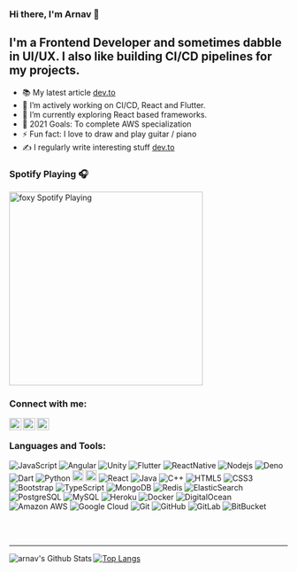 ### Hi there, I'm Arnav  👋
## I'm a Frontend Developer and sometimes dabble in UI/UX. I also like building CI/CD pipelines for my projects.

- 📚 My latest article [dev.to](https://dev.to/foxy17/common-engineering-mistakes-new-software-developers-to-make-part-1-3p5b)
- 🔭 I’m actively working on CI/CD, React and Flutter.
- 🌱 I’m currently exploring React based frameworks.
- 🥅 2021 Goals: To complete AWS specialization
- ⚡ Fun fact: I love to draw and play guitar / piano
- ✍️ I regularly write interesting stuff [dev.to](https://dev.to/foxy17)

### Spotify Playing 🎧
<img src="https://novatorem-sand.vercel.app/api/spotify?background_color=0d1117&border_color=ffffff" alt="foxy Spotify Playing" width="350" />

### Connect with me:

[<img align="left" alt="Arnav | LinkedIn" width="22px" src="https://cdn.jsdelivr.net/npm/simple-icons@v3/icons/linkedin.svg" />][linkedin]
[<img align="left" alt="Arnav | Medium" width="22px" src="https://cdn.jsdelivr.net/npm/simple-icons@v3/icons/medium.svg" />][medium]
[<img align="left" alt="Yesidevelop | Instagram" width="22px" src="https://cdn.jsdelivr.net/npm/simple-icons@v3/icons/instagram.svg" />][personal]

<br />

### Languages and Tools:

![JavaScript](https://img.shields.io/badge/-JavaScript-black?style=flat-square&logo=javascript)
![Angular](https://img.shields.io/badge/-Angular-red?style=flat-square&logo=angular)
![Unity](https://img.shields.io/badge/-Unity-blue?style=flat-square&logo=unity)
![Flutter](https://img.shields.io/badge/-Flutter-blue?style=flat-square&logo=flutter)
![ReactNative](https://img.shields.io/badge/-ReactNative-black?style=flat-square&logo=React-Native)
![Nodejs](https://img.shields.io/badge/-Nodejs-black?style=flat-square&logo=Node.js)
![Deno](https://img.shields.io/badge/-Deno-black?style=flat-square&logo=deno)
![Dart](https://img.shields.io/badge/-Dart-blue?style=flat-square&logo=dart)
![Python](https://img.shields.io/badge/-Python-black?style=flat-square&logo=Python)
<img alt="Flask" height=20 src="https://img.shields.io/badge/flask-%23000.svg?style=for-the-badge&logo=flask&logoColor=white"/>
<img alt="Django" height=20 src="https://img.shields.io/badge/django-%23092E20.svg?style=for-the-badge&logo=django&logoColor=white"/>
![React](https://img.shields.io/badge/-React-black?style=flat-square&logo=react)
![Java](https://img.shields.io/badge/-java-E34A86?style=flat-square&logo=java)
![C++](https://img.shields.io/badge/-C++-00599C?style=flat-square&logo=c)
![HTML5](https://img.shields.io/badge/-HTML5-E34F26?style=flat-square&logo=html5&logoColor=white)
![CSS3](https://img.shields.io/badge/-CSS3-1572B6?style=flat-square&logo=css3)
![Bootstrap](https://img.shields.io/badge/-Bootstrap-563D7C?style=flat-square&logo=bootstrap)
![TypeScript](https://img.shields.io/badge/-TypeScript-007ACC?style=flat-square&logo=typescript)
![MongoDB](https://img.shields.io/badge/-MongoDB-black?style=flat-square&logo=mongodb)
![Redis](https://img.shields.io/badge/-Redis-black?style=flat-square&logo=Redis)
![ElasticSearch](https://img.shields.io/badge/-ElasticSearch-005571?style=flat-square&logo=elasticsearch)
![PostgreSQL](https://img.shields.io/badge/-PostgreSQL-336791?style=flat-square&logo=postgresql)
![MySQL](https://img.shields.io/badge/-MySQL-black?style=flat-square&logo=mysql)
![Heroku](https://img.shields.io/badge/-Heroku-430098?style=flat-square&logo=heroku)
![Docker](https://img.shields.io/badge/-Docker-black?style=flat-square&logo=docker)
![DigitalOcean](https://img.shields.io/badge/-Digital%20Ocean-darkblue?style=flat-square&logo=digitalocean)
![Amazon AWS](https://img.shields.io/badge/Amazon%20AWS-232F3E?style=flat-square&logo=amazon-aws)
![Google Cloud](https://img.shields.io/badge/Google%20Cloud-black?style=flat-square&logo=google-cloud)
![Git](https://img.shields.io/badge/-Git-black?style=flat-square&logo=git)
![GitHub](https://img.shields.io/badge/-GitHub-181717?style=flat-square&logo=github)
![GitLab](https://img.shields.io/badge/-GitLab-FCA121?style=flat-square&logo=gitlab)
![BitBucket](https://img.shields.io/badge/-BitBucket-darkblue?style=flat-square&logo=bitbucket)


<br />
<br />

---
<img align="left" alt="arnav's Github Stats" src="https://github-readme-stats.vercel.app/api?username=foxy17&show_icons=true&hide_border=true&count_private=true" />



[![Top Langs](https://github-readme-stats.vercel.app/api/top-langs/?username=foxy17)](https://github.com/foxy17)

[medium]: https://arnav40.medium.com/
[linkedin]: https://www.linkedin.com/in/arnavschauhan/
[personal]:https://www.instagram.com/renegade.mess/



